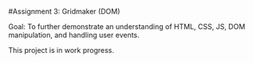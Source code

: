 #Assignment 3: Gridmaker (DOM)

Goal: 
To further demonstrate an understanding of HTML, CSS, JS, DOM manipulation, and handling user events.

This project is in work progress. 


